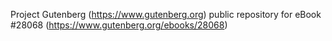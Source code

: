 Project Gutenberg (https://www.gutenberg.org) public repository for eBook #28068 (https://www.gutenberg.org/ebooks/28068)
